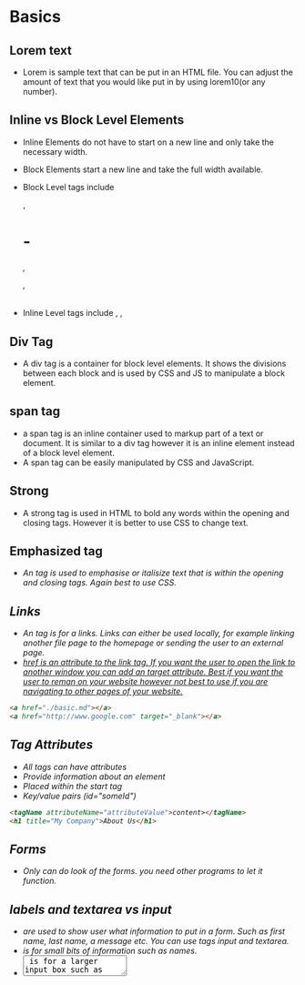 # Basics
## Lorem text
- Lorem is sample text that can be put in an HTML file. You can adjust the amount of text that you would like put in by using lorem10(or any number).
## Inline vs Block Level Elements
- Inline Elements do not have to start on a new line and only take the necessary width. 
- Block Elements start a new line and take the full width available. 

- Block Level tags include <div>, <h1>-<h6>, <p>, <form>
- Inline Level tags include <span>, <img>, <a>
## Div Tag
- A div tag is a container for block level elements. It shows the divisions between each block and is used by CSS and JS to manipulate a block element. 

## span tag
- a span tag is an inline container used to markup part of a text or document. It is similar to a div tag however it is an inline element instead of a block level element. 
- A span tag can be easily manipulated by CSS and JavaScript.
## Strong 
- A strong tag is used in HTML to bold any words within the opening and closing tags. However it is better to use CSS to change text. 
## Emphasized tag <em>
- An <em> tag is used to emphasise or italisize text that is within the opening and closing tags. Again best to use CSS. 
## Links <a>
- An <a> tag is for a links. Links can either be used locally, for example linking another file page to the homepage or sending the user to an external page. 
- <a href=""> href is an attribute to the link tag. If you want the user to open the link to another window you can add an target attribute. Best if you want the user to reman on your website however not best to use if you are navigating to other pages of your website. 
```md 
<a href="./basic.md"></a>
<a href="http://www.google.com" target="_blank"></a>
```
## Tag Attributes
- All tags can have attributes
- Provide information about an element
- Placed within the start tag
- Key/value pairs (id="someId")
```md 
<tagName attributeName="attributeValue">content></tagName>
<h1 title="My Company">About Us</h1>
```
## Forms
- Only can do look of the forms. you need other programs to let it function.
## labels and textarea vs input
- <label> are used to show user what information to put in a form. Such as first name, last name, a message etc. You can use tags input and textarea.
- <imput> is for small bits of information such as names. 
- <textarea> is for a larger input box such as message. 
- For the attribute type use the attribute value of "text" for any information with normal text and "email" for a persons email (when using the email value it will send an error if an invalid email is used.)
- You will not see the text within the name attribute you are calling that element that name. The text between the label tags will be shown. 


```md
<label>First Name</label>
<input type="text" name="firstName">

<label>Message</label>
<textarea></textarea>
```
- In a form you can put a placeholder in the text box showing the text temporarily until the user starts to put in text. 

```md
<label>First Name</label>
<input type="text" name="firstName" placeholder="Enter First Name">

## Select tag
- You can insert a select option for your form by using the select tag. This will provide you with a drop menu of options. You will also have to provide the option tag. Make sure to set the value and put in the option text.  

```md
<label>Gender</label>
<select name="gender">
    <option value="male">Male</option>
    <option value="female">Female</option>
</select>
```
## Other values
- When put in the value of number within the input type it will give you the form with arrow in the window that can be used to change the numbers. 
- When you put the value of date it will give you a calendar in the window that you can click to find a date. 

```md
<label>Age:</label>
<input type="number" name="age" value="30">

<label>Birthday:</label>
<input type="date" name="birthday">

```
## Button
- Within a form you can create a submit button by setting the input to the type submit. Remember the name is not the text shown it is what you are naming the element. The value is the text you see within the button. 

```md
<input type="submit" name="submit" value="Submit">
```
- You can also insert button outside of a form by using the tag button. Just like in forms a button will show but it will not do anything without JS. 
```md
<button>Click Me!</button>
```
## Image
- You can insert an image through html. You must have a way to access the image so use the link tag. 
- You can link to a site or best to link from a file. The a href is bringing in the picture source. The image src
```md
<!-- If you have the image within the file you do not need the link tag in your code.  -->
<!-- <a href="./htmlpic.jpg">  -->
<!-- You can use the image source and grab from file with ./ -->
<img src="./htmlpic.jpg" alt="My Sample Image" width="200">
</a>
```
## Abbreviations
- When using abbreviations you can let the user know what the abbreviation stand for with the abbr tag. You must put in what it stands for, this tag will not automatically know the abbr. 
```md
<p>The <abbr title="World Wide Web">WWW</abbr>is awesome!</p>
```
## Cite
- The cite tag will let the browset know that the text you put the tags in is cited. 
```md
<p><cite>HTML Crash Course</cite> by Brad Traversy</p>
```

## HTML Semantic Tags
- A semantic element clearly describes its meaning to both the browser and the developer. 
```md
<header>Top of Document</header>
<footer>Bottom of the Document</footer>
<aside>Can be used as a side bar in the document</aside>
<main>Shows main content of document</main>
<article>Independent, self contained Element. Should make sense on it's own . Good for bloggers</article>
<nav>Used for navigation</nav>
<section>Defines a section in the document</section>
<details>defines additional details that the user can view or hide.</details>
```
